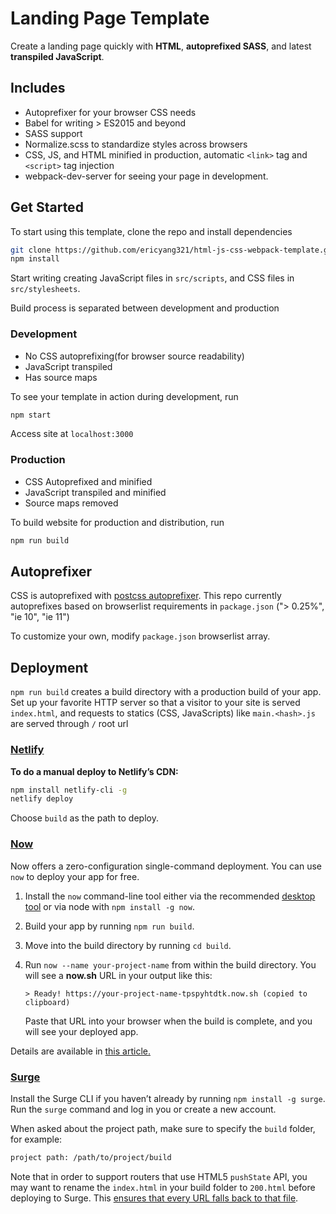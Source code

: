 # Landing Page Template

Create a landing page quickly with **HTML**, **autoprefixed SASS**, and latest **transpiled JavaScript**.

## Includes

* Autoprefixer for your browser CSS needs
* Babel for writing > ES2015 and beyond
* SASS support
* Normalize.scss to standardize styles across browsers
* CSS, JS, and HTML minified in production, automatic `<link>` tag and `<script>` tag injection
* webpack-dev-server for seeing your page in development.

## Get Started

To start using this template, clone the repo and install dependencies

```bash
git clone https://github.com/ericyang321/html-js-css-webpack-template.git
npm install
```

Start writing creating JavaScript files in `src/scripts`, and CSS files in `src/stylesheets`.

Build process is separated between development and production

### Development
* No CSS autoprefixing(for browser source readability)
* JavaScript transpiled
* Has source maps

To see your template in action during development, run
```sh
npm start
```
Access site at `localhost:3000`

### Production
* CSS Autoprefixed and minified
* JavaScript transpiled and minified
* Source maps removed

To build website for production and distribution, run

```sh
npm run build
```

## Autoprefixer

CSS is autoprefixed with [postcss autoprefixer](https://github.com/postcss/autoprefixer). This repo currently autoprefixes based on browserlist requirements in `package.json` ("> 0.25%", "ie 10", "ie 11")

To customize your own, modify `package.json` browserlist array.

## Deployment
`npm run build` creates a build directory with a production build of your app.
Set up your favorite HTTP server so that a visitor to your site is served `index.html`, and requests to statics (CSS, JavaScripts) like `main.<hash>.js` are served through `/` root url

### [Netlify](https://www.netlify.com/)

**To do a manual deploy to Netlify’s CDN:**

```sh
npm install netlify-cli -g
netlify deploy
```

Choose `build` as the path to deploy.

### [Now](https://zeit.co/now)

Now offers a zero-configuration single-command deployment. You can use `now` to deploy your app for free.

1. Install the `now` command-line tool either via the recommended [desktop tool](https://zeit.co/download) or via node with `npm install -g now`.

2. Build your app by running `npm run build`.

3. Move into the build directory by running `cd build`.

4. Run `now --name your-project-name` from within the build directory. You will see a **now.sh** URL in your output like this:

    ```
    > Ready! https://your-project-name-tpspyhtdtk.now.sh (copied to clipboard)
    ```

    Paste that URL into your browser when the build is complete, and you will see your deployed app.

Details are available in [this article.](https://zeit.co/blog/unlimited-static)

### [Surge](https://surge.sh/)

Install the Surge CLI if you haven’t already by running `npm install -g surge`. Run the `surge` command and log in you or create a new account.

When asked about the project path, make sure to specify the `build` folder, for example:

```sh
project path: /path/to/project/build
```

Note that in order to support routers that use HTML5 `pushState` API, you may want to rename the `index.html` in your build folder to `200.html` before deploying to Surge. This [ensures that every URL falls back to that file](https://surge.sh/help/adding-a-200-page-for-client-side-routing).

